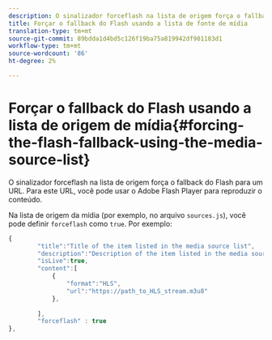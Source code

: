 ```yaml
---
description: O sinalizador forceflash na lista de origem força o fallback do Flash para um URL. Para este URL, você pode usar o Adobe Flash Player para reproduzir o conteúdo.
title: Forçar o fallback do Flash usando a lista de fonte de mídia
translation-type: tm+mt
source-git-commit: 89bdda1d4bd5c126f19ba75a819942df901183d1
workflow-type: tm+mt
source-wordcount: '86'
ht-degree: 2%

---
```



# Forçar o fallback do Flash usando a lista de origem de mídia{#forcing-the-flash-fallback-using-the-media-source-list}

O sinalizador forceflash na lista de origem força o fallback do Flash para um URL. Para este URL, você pode usar o Adobe Flash Player para reproduzir o conteúdo.

Na lista de origem da mídia (por exemplo, no arquivo `sources.js`), você pode definir `forceflash` como `true`. Por exemplo:

```js
{ 
        "title":"Title of the item listed in the media source list",
        "description":"Description of the item listed in the media source list",
        "isLive":true,
        "content":[ 
            { 
                "format":"HLS",
                "url":"https://path_to_HLS_stream.m3u8"
            },
 
        ],
        "forceflash" : true
},
```

